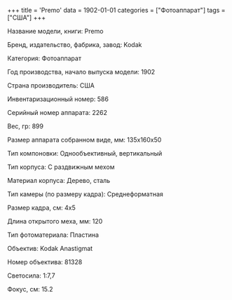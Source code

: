 +++
title = 'Premo'
data = 1902-01-01
categories = ["Фотоаппарат"]
tags = ["США"]
+++

Название модели, книги: Premo

Бренд, издательство, фабрика, завод: Kodak

Категория: Фотоаппарат

Год производства, начало выпуска модели: 1902

Страна производитель: США

Инвентаризационный номер: 586

Серийный номер аппарата: 2262

Вес, гр: 899

Размер аппарата  собранном виде, мм: 135х160х50

Тип компоновки: Однообъективный, вертикальный

Тип корпуса: С раздвижным мехом

Материал корпуса: Дерево, сталь

Тип камеры (по размеру кадра): Среднеформатная

Размер кадра, см: 4х5

Длина открытого меха, мм: 120

Тип фотоматериала: Пластина

Объектив: Kodak Anastigmat

Номер объектива: 81328

Светосила: 1:7,7

Фокус, см: 15.2


